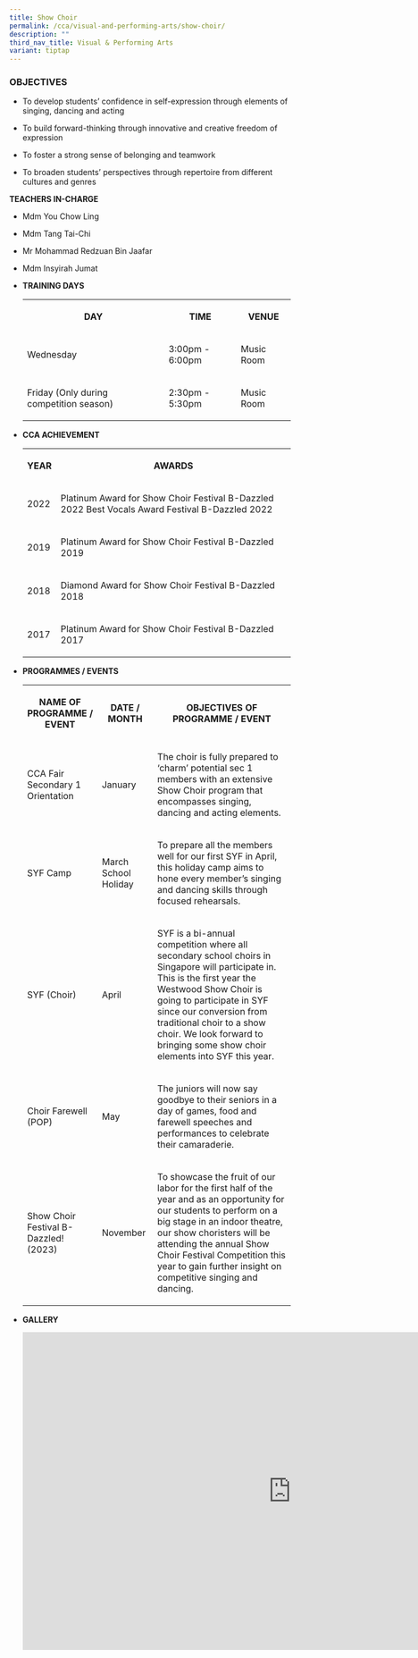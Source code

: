 ```yaml
---
title: Show Choir
permalink: /cca/visual-and-performing-arts/show-choir/
description: ""
third_nav_title: Visual & Performing Arts
variant: tiptap
---
```

<h3>OBJECTIVES</h3>
<ul data-tight="true" class="tight">
<li>
<p>To develop students’ confidence in self-expression through elements of
singing, dancing and acting &nbsp;</p>
</li>
<li>
<p>To build forward-thinking through innovative and creative freedom of expression
&nbsp;</p>
</li>
<li>
<p>To foster a strong sense of belonging and teamwork &nbsp;&nbsp;</p>
</li>
<li>
<p>To broaden students’ perspectives through repertoire from different cultures
and genres&nbsp;</p>
</li>
</ul>
<p><strong>TEACHERS IN-CHARGE</strong>
</p>
<ul data-tight="true" class="tight">
<li>
<p>Mdm You Chow Ling</p>
</li>
<li>
<p>Mdm Tang Tai-Chi</p>
</li>
<li>
<p>Mr Mohammad Redzuan Bin Jaafar</p>
</li>
<li>
<p>Mdm Insyirah Jumat</p>
</li>
</ul>
<p></p>
<ul>
<li>
<p><strong>TRAINING DAYS</strong>
</p>
<p></p>
<table>
<tbody>
<tr>
<th rowspan="1" colspan="1">
<p>DAY</p>
</th>
<th rowspan="1" colspan="1">
<p>TIME</p>
</th>
<th rowspan="1" colspan="1">
<p>VENUE</p>
</th>
</tr>
<tr>
<td rowspan="1" colspan="1">
<p>Wednesday</p>
</td>
<td rowspan="1" colspan="1">
<p>3:00pm - 6:00pm</p>
</td>
<td rowspan="1" colspan="1">
<p>Music Room</p>
</td>
</tr>
<tr>
<td rowspan="1" colspan="1">
<p>Friday (Only during competition season)</p>
</td>
<td rowspan="1" colspan="1">
<p>2:30pm - 5:30pm</p>
</td>
<td rowspan="1" colspan="1">
<p>Music Room</p>
</td>
</tr>
</tbody>
</table>
</li>
<li>
<p><strong>CCA ACHIEVEMENT</strong>
</p>
<p></p>
<table>
<tbody>
<tr>
<th rowspan="1" colspan="1">
<p>YEAR</p>
</th>
<th rowspan="1" colspan="1">
<p>AWARDS</p>
</th>
</tr>
<tr>
<td rowspan="1" colspan="1">
<p>2022</p>
</td>
<td rowspan="1" colspan="1">
<p>Platinum Award for Show Choir Festival B-Dazzled 2022 Best Vocals Award
Festival B-Dazzled 2022</p>
</td>
</tr>
<tr>
<td rowspan="1" colspan="1">
<p>2019</p>
</td>
<td rowspan="1" colspan="1">
<p>Platinum Award for Show Choir Festival B-Dazzled 2019</p>
</td>
</tr>
<tr>
<td rowspan="1" colspan="1">
<p>2018</p>
</td>
<td rowspan="1" colspan="1">
<p>Diamond Award for Show Choir Festival B-Dazzled 2018
<br>
</p>
</td>
</tr>
<tr>
<td rowspan="1" colspan="1">
<p>2017</p>
</td>
<td rowspan="1" colspan="1">
<p>Platinum Award for Show Choir Festival B-Dazzled 2017</p>
</td>
</tr>
</tbody>
</table>
</li>
<li>
<p><strong>PROGRAMMES / EVENTS</strong>
</p>
<p></p>
<table>
<tbody>
<tr>
<th rowspan="1" colspan="1">
<p>NAME OF PROGRAMME / EVENT</p>
</th>
<th rowspan="1" colspan="1">
<p>DATE / MONTH</p>
</th>
<th rowspan="1" colspan="1">
<p>OBJECTIVES OF PROGRAMME / EVENT</p>
</th>
</tr>
<tr>
<td rowspan="1" colspan="1">
<p>CCA Fair
<br>Secondary 1 Orientation
<br>
</p>
</td>
<td rowspan="1" colspan="1">
<p>January</p>
</td>
<td rowspan="1" colspan="1">
<p>The choir is fully prepared to ‘charm’ potential sec 1 members with an
extensive Show Choir program that encompasses singing, dancing and acting
elements.</p>
</td>
</tr>
<tr>
<td rowspan="1" colspan="1">
<p>SYF Camp
<br>
</p>
</td>
<td rowspan="1" colspan="1">
<p>March School Holiday</p>
</td>
<td rowspan="1" colspan="1">
<p>To prepare all the members well for our first SYF in April, this holiday
camp aims to hone every member’s singing and dancing skills through focused
rehearsals.
<br>
</p>
</td>
</tr>
<tr>
<td rowspan="1" colspan="1">
<p>SYF (Choir)</p>
</td>
<td rowspan="1" colspan="1">
<p>April</p>
</td>
<td rowspan="1" colspan="1">
<p>SYF is a bi-annual competition where all secondary school choirs in Singapore
will participate in. This is the first year the Westwood Show Choir is
going to participate in SYF since our conversion from traditional choir
to a show choir. We look forward to bringing some show choir elements into
SYF this year.</p>
</td>
</tr>
<tr>
<td rowspan="1" colspan="1">
<p>Choir Farewell (POP)
<br>
</p>
</td>
<td rowspan="1" colspan="1">
<p>May</p>
</td>
<td rowspan="1" colspan="1">
<p>The juniors will now say goodbye to their seniors in a day of games, food
and farewell speeches and performances to celebrate their camaraderie.
<br>
</p>
</td>
</tr>
<tr>
<td rowspan="1" colspan="1">
<p>Show Choir Festival B-Dazzled! (2023)</p>
</td>
<td rowspan="1" colspan="1">
<p>November</p>
</td>
<td rowspan="1" colspan="1">
<p>To showcase the fruit of our labor for the first half of the year and
as an opportunity for our students to perform on a big stage in an indoor
theatre, our show choristers will be attending the annual Show Choir Festival
Competition this year to gain further insight on competitive singing and
dancing.</p>
</td>
</tr>
</tbody>
</table>
</li>
<li>
<p><strong>GALLERY</strong>
</p>
<p></p>
<div class="iframe-wrapper">
<iframe height="569" width="960" allowfullscreen="true" frameborder="0" src="https://docs.google.com/presentation/d/e/2PACX-1vQ3fd7_HvvoadQSDJp8ousGWfjjB5Tlcy71nPVzEOHDRxS3fcJsnRYogXTbB98rbVG-mQZvDQAs00FY/embed?start=true&amp;loop=true&amp;delayms=3000"></iframe>
</div>
<p></p>
</li>
</ul>
<p></p>